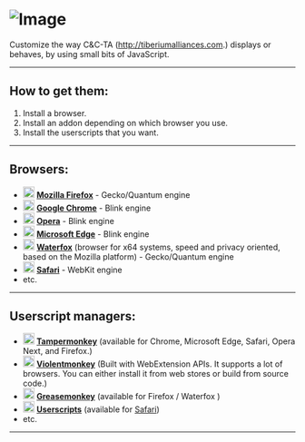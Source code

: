 # ![Image](https://media.contentapi.ea.com/content/dam/eacom/en-us/common/hero-cncta-logo.png)
Customize the way C&C-TA (http://tiberiumalliances.com.) displays or behaves, by using small bits of JavaScript.
***
## How to get them:
 1. Install a browser.
 2. Install an addon depending on which browser you use.
 3. Install the userscripts that you want.
***
## Browsers:
 - <img src="https://www.mozilla.org/media/protocol/img/logos/firefox/browser/logo.eb1324e44442.svg" height="20"/> [**Mozilla Firefox**](https://mozilla.org/firefox/all/) -  Gecko/Quantum engine
 - <img src="https://www.google.com/chrome/static/images/chrome-logo-m100.svg" height="20"/> [**Google Chrome**](https://www.google.com/chrome/) - Blink engine
 - <img src="https://cdn-production-opera-website.operacdn.com/staticfiles/assets/images/logo/logo-flat.724a32ec0873.svg" height="20"/> [**Opera**](https://www.opera.com/) - Blink engine
 - <img src="https://edgestatic.azureedge.net/shared/cms/lrs1c69a1j/section-images/2c3f3c46bd764335beec466a0acfde0e.png" height="20"/> [**Microsoft Edge**](https://www.microsoft.com/edge/) - Blink engine
 - <img src="https://www.waterfox.net/images/waterfox-icon.svg" height="20"/> [**Waterfox**](http://www.waterfoxproject.org/) (browser for x64 systems, speed and privacy oriented, based on the Mozilla platform) - Gecko/Quantum engine
 - <img src="https://support.apple.com/content/dam/edam/applecare/images/en_US/psp/psp_heroes/mini-hero-safari.png" height="20"/> [**Safari**](https://www.apple.com/safari/) - WebKit engine
 - etc.
***
## Userscript managers:
 - <img src="https://www.tampermonkey.net/images/ape.svg" height="20"/> [**Tampermonkey**](https://www.tampermonkey.net/) (available for Chrome, Microsoft Edge, Safari, Opera Next, and Firefox.)
 - <img src="https://violentmonkey.github.io/_astro/vm.C4h557K-.png" height="20"/> [**Violentmonkey**](https://violentmonkey.github.io/) (Built with WebExtension APIs. It supports a lot of browsers. You can either install it from web stores or build from source code.)
 - <img src="https://addons.mozilla.org/user-media/addon_icons/0/748-64.png" height="20"/> [**Greasemonkey**](https://www.greasespot.net/) (available for Firefox / Waterfox )
 - <img src="https://is1-ssl.mzstatic.com/image/thumb/Purple126/v4/60/80/51/60805145-b1d7-ada7-774e-5baeb7055b15/AppIcon-85-220-4-2x.png/246x0w.webp" height="20"/> [**Userscripts**](https://github.com/quoid/userscripts) (available for [Safari](https://apps.apple.com/us/app/userscripts/id1463298887))
 - etc.
***
